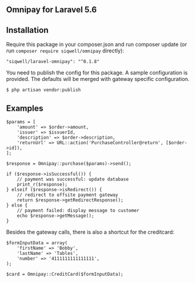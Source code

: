 ## Omnipay for Laravel 5.6

## Installation

Require this package in your composer.json and run composer update (or run `composer require siqwell/omnipay` directly):

    "siqwell/laravel-omnipay": "^0.1.8"

You need to publish the config for this package. A sample configuration is provided. The defaults will be merged with gateway specific configuration.

    $ php artisan vendor:publish

## Examples

    $params = [
        'amount' => $order->amount,
        'issuer' => $issuerId,
        'description' => $order->description,
        'returnUrl' => URL::action('PurchaseController@return', [$order->id]),
    ];
    
    $response = Omnipay::purchase($params)->send();

    if ($response->isSuccessful()) {
        // payment was successful: update database
        print_r($response);
    } elseif ($response->isRedirect()) {
        // redirect to offsite payment gateway
        return $response->getRedirectResponse();
    } else {
        // payment failed: display message to customer
        echo $response->getMessage();
    }

Besides the gateway calls, there is also a shortcut for the creditcard:

    $formInputData = array(
        'firstName' => 'Bobby',
        'lastName' => 'Tables',
        'number' => '4111111111111111',
    );
    
    $card = Omnipay::CreditCard($formInputData);
